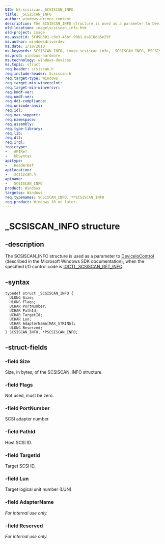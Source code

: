 ```yaml
---
UID: NS:scsiscan._SCSISCAN_INFO
title: _SCSISCAN_INFO
author: windows-driver-content
description: The SCSISCAN_INFO structure is used as a parameter to DeviceIoControl (described in the Microsoft Windows SDK documentation), when the specified I/O control code is IOCTL_SCSISCAN_GET_INFO.
old-location: image\scsiscan_info.htm
old-project: image
ms.assetid: 5fd9b381-c0e3-45bf-9061-da816da5e29f
ms.author: windowsdriverdev
ms.date: 1/18/2018
ms.keywords: SCSISCAN_INFO, image.scsiscan_info, _SCSISCAN_INFO, PSCSISCAN_INFO structure pointer [Imaging Devices], scsiscan/PSCSISCAN_INFO, stifnc_157af712-4f72-49f3-9da6-b8f750826d3e.xml, scsiscan/SCSISCAN_INFO, PSCSISCAN_INFO, *PSCSISCAN_INFO, SCSISCAN_INFO structure [Imaging Devices]
ms.prod: windows-hardware
ms.technology: windows-devices
ms.topic: struct
req.header: scsiscan.h
req.include-header: Scsiscan.h
req.target-type: Windows
req.target-min-winverclnt: 
req.target-min-winversvr: 
req.kmdf-ver: 
req.umdf-ver: 
req.ddi-compliance: 
req.unicode-ansi: 
req.idl: 
req.max-support: 
req.namespace: 
req.assembly: 
req.type-library: 
req.lib: 
req.dll: 
req.irql: 
topictype: 
-	APIRef
-	kbSyntax
apitype: 
-	HeaderDef
apilocation: 
-	scsiscan.h
apiname: 
-	SCSISCAN_INFO
product: Windows
targetos: Windows
req.typenames: SCSISCAN_INFO, *PSCSISCAN_INFO
req.product: Windows 10 or later.
---
```


# _SCSISCAN_INFO structure


## -description


The SCSISCAN_INFO structure is used as a parameter to <a href="https://msdn.microsoft.com/1d35c087-6672-4fc6-baa1-a886dd9d3878">DeviceIoControl</a> (described in the Microsoft Windows SDK documentation), when the specified I/O control code is <a href="..\scsiscan\ni-scsiscan-ioctl_scsiscan_get_info.md">IOCTL_SCSISCAN_GET_INFO</a>.


## -syntax


````
typedef struct _SCSISCAN_INFO {
  ULONG Size;
  ULONG Flags;
  UCHAR PortNumber;
  UCHAR PathId;
  UCHAR TargetId;
  UCHAR Lun;
  UCHAR AdapterName[MAX_STRING];
  ULONG Reserved;
} SCSISCAN_INFO, *PSCSISCAN_INFO;
````


## -struct-fields




### -field Size

Size, in bytes, of the SCSISCAN_INFO structure.


### -field Flags

Not used, must be zero.


### -field PortNumber

SCSI adapter number.


### -field PathId

Host SCSI ID.


### -field TargetId

Target SCSI ID.


### -field Lun

Target logical unit number (LUN).


### -field AdapterName

<i>For internal use only.</i>


### -field Reserved

<i>For internal use only.</i>

